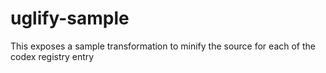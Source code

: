 # uglify-sample

This exposes a sample transformation to minify the source for each of the codex registry entry